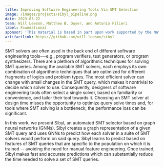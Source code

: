 ```yaml
---
title: Improving Software Engineering Tools Via SMT Selection 
image: /images/projects/sibyl_pipeline.png
date: 2023-03-22
team: Will Leeson, Matthew B. Dwyer, and Antonio Filieri
label: Foundational
sponsor: 'This material is based in part upon work supported by the National Science Foundation under award 2129824, by the DARPA ARCOS program under contract FA8750-20-C-0507, by The Air Force Office of Scientific Research under award number FA9550-21-0164, and by Lockheed Martin Advanced Technology Laboratories.'
artifactlink: https://github.com/will-leeson/sibyl
---
```


SMT solvers are often used in the back end of different software engineering tools---e.g., program verifiers, test generators, or program synthesizers. There are a plethora of algorithmic techniques for solving SMT queries. Among the available SMT solvers, each employs its own combination of algorithmic techniques that are optimized for different fragments of logics and problem types. The most efficient solver can change with small changes in the SMT query, which makes it nontrivial to decide which solver to use. Consequently, designers of software engineering tools often select a single solver, based on familiarity or convenience, and tailor their tool towards it. Choosing an SMT solver at design time misses the opportunity to optimize query solve times and, for tools where SMT solving is a bottleneck, the performance loss can be significant.

In this work, we present Sibyl, an automated SMT selector based on graph neural networks (GNNs). Sibyl creates a graph representation of a given SMT query and uses GNNs to predict how each solver in a suite of SMT solvers would perform on said query. Sibyl learns to predict based on features of SMT queries that are specific to the population on which it is trained -- avoiding the need for manual feature engineering. Once trained, Sibyl makes fast and accurate predictions which can substantially reduce the time needed to solve a set of SMT queries.
